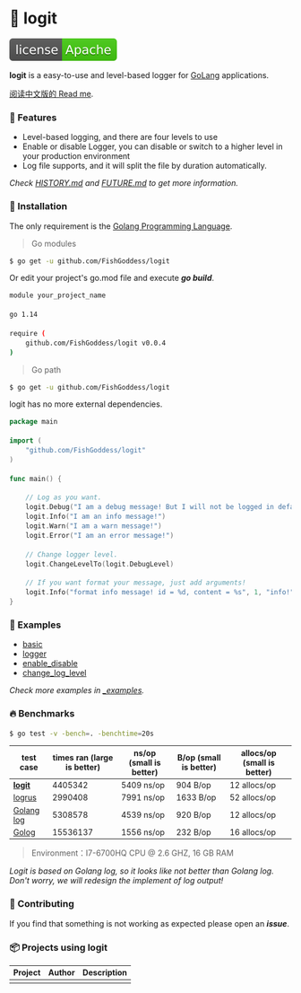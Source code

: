# 📝 logit

[![License](./license.svg)](https://www.apache.org/licenses/LICENSE-2.0.html)

**logit** is a easy-to-use and level-based logger for [GoLang](https://golang.org) applications.

[阅读中文版的 Read me](./README.md).

### 🥇 Features

* Level-based logging, and there are four levels to use
* Enable or disable Logger, you can disable or switch to a higher level in your production environment
* Log file supports, and it will split the file by duration automatically.

_Check [HISTORY.md](./HISTORY.md) and [FUTURE.md](./FUTURE.md) to get more information._

### 🚀 Installation

The only requirement is the [Golang Programming Language](https://golang.org).

> Go modules

```bash
$ go get -u github.com/FishGoddess/logit
```

Or edit your project's go.mod file and execute _**go build**_.

```bash
module your_project_name

go 1.14

require (
    github.com/FishGoddess/logit v0.0.4
)
```

> Go path

```bash
$ go get -u github.com/FishGoddess/logit
```

logit has no more external dependencies.

```go
package main

import (
    "github.com/FishGoddess/logit"
)

func main() {
    
    // Log as you want.
    logit.Debug("I am a debug message! But I will not be logged in default level!")
    logit.Info("I am an info message!")
    logit.Warn("I am a warn message!")
    logit.Error("I am an error message!")
    
    // Change logger level.
    logit.ChangeLevelTo(logit.DebugLevel)

    // If you want format your message, just add arguments!
    logit.Info("format info message! id = %d, content = %s", 1, "info!")
}
```

### 📖 Examples

* [basic](./_examples/basic.go)
* [logger](./_examples/logger.go)
* [enable_disable](./_examples/enable_disable.go)
* [change_log_level](./_examples/change_log_level.go)

_Check more examples in [_examples](./_examples)._

### 🔥 Benchmarks

```bash
$ go test -v -bench=. -benchtime=20s
```

| test case | times ran (large is better) |  ns/op (small is better) | B/op (small is better) | allocs/op (small is better) |
| -----------|--------|-------------|-------------|-------------|
| **[logit](./_examples/benchmarks_test.go)** | 4405342 | 5409 ns/op | 904 B/op | 12 allocs/op |
| [logrus](./_examples/benchmarks_test.go) | 2990408 | 7991 ns/op | 1633 B/op | 52 allocs/op |
| [Golang log](./_examples/benchmarks_test.go) | 5308578 | 4539 ns/op | 920 B/op | 12 allocs/op |
| [Golog](./_examples/benchmarks_test.go) | 15536137 | 1556 ns/op | 232 B/op | 16 allocs/op |

> Environment：I7-6700HQ CPU @ 2.6 GHZ, 16 GB RAM

_Logit is based on Golang log, so it looks like not better than Golang log. Don't worry, we will redesign the implement of log output!_

### 👥 Contributing

If you find that something is not working as expected please open an _**issue**_.

### 📦 Projects using logit

| Project | Author | Description |
| -----------|--------|-------------|
|  |  |  |

